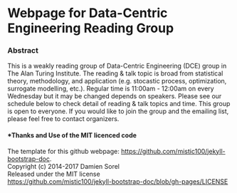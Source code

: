 Webpage for Data-Centric Engineering Reading Group
====================

### Abstract
This is a weakly reading group of Data-Centric Engineering (DCE) group in The Alan Turing Institute.
The reading & talk topic is broad from statistical theory, methodology, and application (e.g. stocastic process, optimization, surrogate modelling, etc.).
Regular time is 11:00am - 12:00am on every Wednesday but it may be changed depends on speakers.
Please see our schedule below to check detail of reading & talk topics and time.
This group is open to everyone.
If you would like to join the group and the emailing list, please feel free to contact organizers.


#### *Thanks and Use of the MIT licenced code
The template for this github webpage: https://github.com/mistic100/jekyll-bootstrap-doc.  
Copyright (c) 2014-2017 Damien Sorel  
Released under the MIT license  
https://github.com/mistic100/jekyll-bootstrap-doc/blob/gh-pages/LICENSE  
